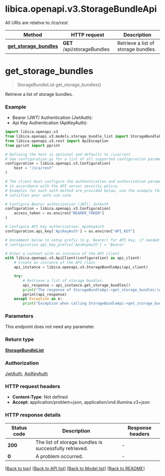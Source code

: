 # libica.openapi.v3.StorageBundleApi

All URIs are relative to */ica/rest*

Method | HTTP request | Description
------------- | ------------- | -------------
[**get_storage_bundles**](StorageBundleApi.md#get_storage_bundles) | **GET** /api/storageBundles | Retrieve a list of storage bundles.


# **get_storage_bundles**
> StorageBundleList get_storage_bundles()

Retrieve a list of storage bundles.

### Example

* Bearer (JWT) Authentication (JwtAuth):
* Api Key Authentication (ApiKeyAuth):

```python
import libica.openapi.v3
from libica.openapi.v3.models.storage_bundle_list import StorageBundleList
from libica.openapi.v3.rest import ApiException
from pprint import pprint

# Defining the host is optional and defaults to /ica/rest
# See configuration.py for a list of all supported configuration parameters.
configuration = libica.openapi.v3.Configuration(
    host = "/ica/rest"
)

# The client must configure the authentication and authorization parameters
# in accordance with the API server security policy.
# Examples for each auth method are provided below, use the example that
# satisfies your auth use case.

# Configure Bearer authorization (JWT): JwtAuth
configuration = libica.openapi.v3.Configuration(
    access_token = os.environ["BEARER_TOKEN"]
)

# Configure API key authorization: ApiKeyAuth
configuration.api_key['ApiKeyAuth'] = os.environ["API_KEY"]

# Uncomment below to setup prefix (e.g. Bearer) for API key, if needed
# configuration.api_key_prefix['ApiKeyAuth'] = 'Bearer'

# Enter a context with an instance of the API client
with libica.openapi.v3.ApiClient(configuration) as api_client:
    # Create an instance of the API class
    api_instance = libica.openapi.v3.StorageBundleApi(api_client)

    try:
        # Retrieve a list of storage bundles.
        api_response = api_instance.get_storage_bundles()
        print("The response of StorageBundleApi->get_storage_bundles:\n")
        pprint(api_response)
    except Exception as e:
        print("Exception when calling StorageBundleApi->get_storage_bundles: %s\n" % e)
```



### Parameters

This endpoint does not need any parameter.

### Return type

[**StorageBundleList**](StorageBundleList.md)

### Authorization

[JwtAuth](../README.md#JwtAuth), [ApiKeyAuth](../README.md#ApiKeyAuth)

### HTTP request headers

 - **Content-Type**: Not defined
 - **Accept**: application/problem+json, application/vnd.illumina.v3+json

### HTTP response details

| Status code | Description | Response headers |
|-------------|-------------|------------------|
**200** | The list of storage bundles is successfully retrieved. |  -  |
**0** | A problem occurred. |  -  |

[[Back to top]](#) [[Back to API list]](../README.md#documentation-for-api-endpoints) [[Back to Model list]](../README.md#documentation-for-models) [[Back to README]](../README.md)

